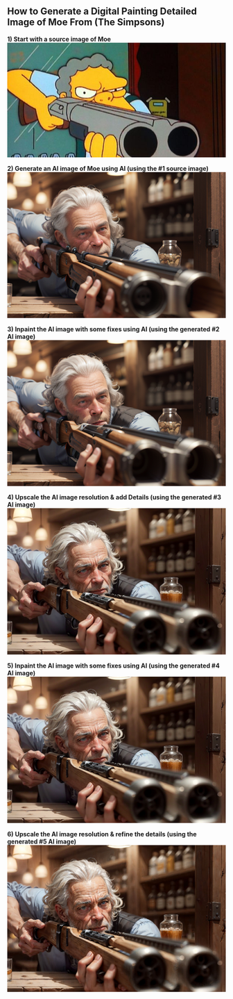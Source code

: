 ## How to Generate a Digital Painting Detailed Image of Moe From (The Simpsons)

**1) Start with a source image of Moe**  
![Moe Source](https://github.com/bartczernicki/StableDiffusion/blob/main/ImgToImg/Simpsons/Moe/Moe-Source.jpg)

**2) Generate an AI image of Moe using AI (using the #1 source image)**  
![Moe Generated](https://github.com/bartczernicki/StableDiffusion/blob/main/ImgToImg/Simpsons/Moe/Moe-Generated.png)

**3) Inpaint the AI image with some fixes using AI (using the generated #2 AI image)**  
![Moe Generated-Inpaint](https://github.com/bartczernicki/StableDiffusion/blob/main/ImgToImg/Simpsons/Moe/Moe-Generated-InpaintTouchup.png)

**4) Upscale the AI image resolution & add Details (using the generated #3 AI image)**  
![Moe Generated-LoopUpscaled](https://github.com/bartczernicki/StableDiffusion/blob/main/ImgToImg/Simpsons/Moe/Moe-Generated-LoopUpscaled.png)

**5) Inpaint the AI image with some fixes using AI (using the generated #4 AI image)**  
![Moe Generated-LoopUpscaled-Inpaint](https://github.com/bartczernicki/StableDiffusion/blob/main/ImgToImg/Simpsons/Moe/Moe-Generated-LoopUpscaled-InpaintTouchup.png)

**6) Upscale the AI image resolution & refine the details (using the generated #5 AI image)**  
![Moe Generated-4KPlus](https://github.com/bartczernicki/StableDiffusion/blob/main/ImgToImg/Simpsons/Moe/Moe-Generated-4KPlus.jpg)

